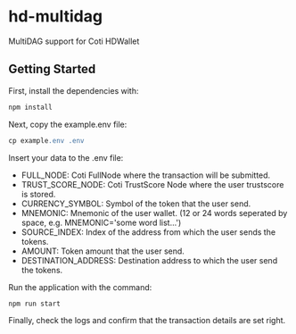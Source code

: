 # hd-multidag

MultiDAG support for Coti HDWallet

## Getting Started

First, install the dependencies with:

```apache
npm install 
```

Next, copy the example.env file:

```apache
cp example.env .env
```

Insert your data to the .env file:

* FULL_NODE: Coti FullNode where the transaction will be submitted.
* TRUST_SCORE_NODE: Coti TrustScore Node where the user trustscore is stored.
* CURRENCY_SYMBOL: Symbol of the token that the user send.
* MNEMONIC: Mnemonic of the user wallet. (12 or 24 words seperated by space, e.g. MNEMONIC='some word list...')
* SOURCE_INDEX: Index of the address from which the user sends the tokens.
* AMOUNT: Token amount that the user send.
* DESTINATION_ADDRESS: Destination address to which the user send the tokens.

Run the application with the command:

```apache
npm run start
```



Finally, check the logs and confirm that the transaction details are set right.
